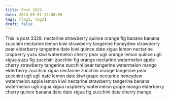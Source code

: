 ```yaml
---
title: Post 3329
date: 2024-09-01 12:00:00
tags: [tag1, tag2]
draft: false
---
```

This is post 3329.
nectarine
strawberry
quince
orange
fig
banana
banana
zucchini
nectarine
lemon
kiwi
strawberry
tangerine
honeydew
strawberry
pear
elderberry
tangerine
date
kiwi
quince
date
xigua
lemon
nectarine
raspberry
yuzu
kiwi
watermelon
cherry
pear
ugli
orange
lemon
quince
ugli
xigua
yuzu
fig
zucchini
zucchini
fig
orange
nectarine
watermelon
apple
cherry
strawberry
tangerine
zucchini
pear
tangerine
watermelon
mango
elderberry
zucchini
xigua
nectarine
zucchini
orange
tangerine
pear
zucchini
ugli
ugli
date
lemon
date
kiwi
grape
nectarine
honeydew
watermelon
apple
lemon
kiwi
nectarine
strawberry
tangerine
banana
watermelon
ugli
xigua
xigua
raspberry
watermelon
grape
mango
elderberry
cherry
quince
banana
date
date
xigua
fig
zucchini
date
cherry
mango
